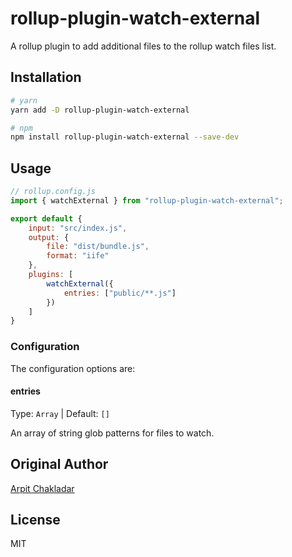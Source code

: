 # rollup-plugin-watch-external

A rollup plugin to add additional files to the rollup watch files list.

## Installation

```bash
# yarn
yarn add -D rollup-plugin-watch-external

# npm
npm install rollup-plugin-watch-external --save-dev
```

## Usage
```js
// rollup.config.js
import { watchExternal } from "rollup-plugin-watch-external";

export default {
	input: "src/index.js",
	output: {
		file: "dist/bundle.js",
		format: "iife"
	},
	plugins: [
		watchExternal({
			entries: ["public/**.js"]
		})
	]
}
```

### Configuration

The configuration options are:

#### entries

Type: `Array` | Default: `[]`

An array of string glob patterns for files to watch.

## Original Author

[Arpit Chakladar](https://github.com/anaialar)

## License

MIT
